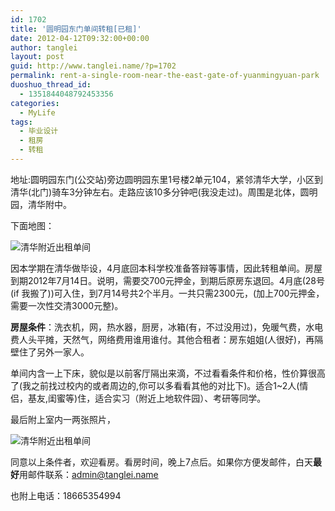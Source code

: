 ```yaml
---
id: 1702
title: '圆明园东门单间转租[已租]'
date: 2012-04-12T09:32:00+00:00
author: tanglei
layout: post
guid: http://www.tanglei.name/?p=1702
permalink: rent-a-single-room-near-the-east-gate-of-yuanmingyuan-park
duoshuo_thread_id:
  - 1351844048792453356
categories:
  - MyLife
tags:
  - 毕业设计
  - 租房
  - 转租
---
```

地址:圆明园东门(公交站)旁边圆明园东里1号楼2单元104，紧邻清华大学，小区到清华(北门)骑车3分钟左右。走路应该10多分钟吧(我没走过)。周围是北体，圆明园，清华附中。

下面地图：

<img src="http://www.tanglei.name/wp-content/uploads/2012/04/041212_0131_1.png" alt="清华附近出租单间" data-pinit="registered" />

因本学期在清华做毕设，4月底回本科学校准备答辩等事情，因此转租单间。房屋到期2012年7月14日。说明，需要交700元押金，到期后原房东退回。4月底(28号(if 我搬了))可入住，到7月14号共2个半月。一共只需2300元，(加上700元押金，需要一次性交清3000元整)。

**房屋条件**：洗衣机，网，热水器，厨房，冰箱(有，不过没用过)，免暖气费，水电费人头平摊，天然气，网络费用谁用谁付。其他合租者：房东姐姐(人很好)，再隔壁住了另外一家人。

单间内含一上下床，貌似是以前客厅隔出来滴，不过看看条件和价格，性价算很高了(我之前找过校内的或者周边的,你可以多看看其他的对比下)。适合1~2人(情侣，基友,闺蜜等)住，适合实习（附近上地软件园）、考研等同学。

最后附上室内一两张照片，

<img src="http://www.tanglei.name/wp-content/uploads/2012/04/041212_0131_2.png" alt="清华附近出租单间" data-pinit="registered" />

同意以上条件者，欢迎看房。看房时间，晚上7点后。如果你方便发邮件，白天**最好**用邮件联系：<admin@tanglei.name>

也附上电话：18665354994

